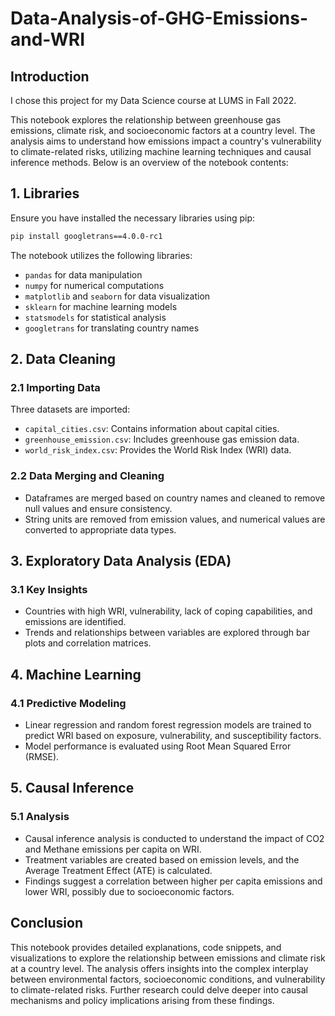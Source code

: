 # Data-Analysis-of-GHG-Emissions-and-WRI

## Introduction
I chose this project for my Data Science course at LUMS in Fall 2022. 

This notebook explores the relationship between greenhouse gas emissions, climate risk, and socioeconomic factors at a country level. The analysis aims to understand how emissions impact a country's vulnerability to climate-related risks, utilizing machine learning techniques and causal inference methods. Below is an overview of the notebook contents:

## 1. Libraries
Ensure you have installed the necessary libraries using pip:
```bash
pip install googletrans==4.0.0-rc1
```
The notebook utilizes the following libraries:
- `pandas` for data manipulation
- `numpy` for numerical computations
- `matplotlib` and `seaborn` for data visualization
- `sklearn` for machine learning models
- `statsmodels` for statistical analysis
- `googletrans` for translating country names

## 2. Data Cleaning
### 2.1 Importing Data
Three datasets are imported:
- `capital_cities.csv`: Contains information about capital cities.
- `greenhouse_emission.csv`: Includes greenhouse gas emission data.
- `world_risk_index.csv`: Provides the World Risk Index (WRI) data.

### 2.2 Data Merging and Cleaning
- Dataframes are merged based on country names and cleaned to remove null values and ensure consistency.
- String units are removed from emission values, and numerical values are converted to appropriate data types.

## 3. Exploratory Data Analysis (EDA)
### 3.1 Key Insights
- Countries with high WRI, vulnerability, lack of coping capabilities, and emissions are identified.
- Trends and relationships between variables are explored through bar plots and correlation matrices.

## 4. Machine Learning
### 4.1 Predictive Modeling
- Linear regression and random forest regression models are trained to predict WRI based on exposure, vulnerability, and susceptibility factors.
- Model performance is evaluated using Root Mean Squared Error (RMSE).

## 5. Causal Inference
### 5.1 Analysis
- Causal inference analysis is conducted to understand the impact of CO2 and Methane emissions per capita on WRI.
- Treatment variables are created based on emission levels, and the Average Treatment Effect (ATE) is calculated.
- Findings suggest a correlation between higher per capita emissions and lower WRI, possibly due to socioeconomic factors.

## Conclusion
This notebook provides detailed explanations, code snippets, and visualizations to explore the relationship between emissions and climate risk at a country level. The analysis offers insights into the complex interplay between environmental factors, socioeconomic conditions, and vulnerability to climate-related risks. Further research could delve deeper into causal mechanisms and policy implications arising from these findings.
